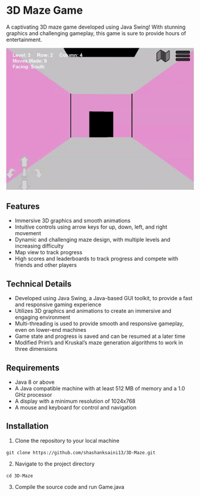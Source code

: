 # 3D Maze Game

A captivating 3D maze game developed using Java Swing! With stunning graphics and challenging gameplay, this game is sure to provide hours of entertainment.

![](https://github.com/shashanksaini13/3D-Maze/blob/main/3dmazegif.gif "Gameplay")

## Features
- Immersive 3D graphics and smooth animations
- Intuitive controls using arrow keys for up, down, left, and right movement
- Dynamic and challenging maze design, with multiple levels and increasing difficulty
- Map view to track progress
- High scores and leaderboards to track progress and compete with friends and other players

## Technical Details
- Developed using Java Swing, a Java-based GUI toolkit, to provide a fast and responsive gaming experience
- Utilizes 3D graphics and animations to create an immersive and engaging environment
- Multi-threading is used to provide smooth and responsive gameplay, even on lower-end machines
- Game state and progress is saved and can be resumed at a later time
- Modified Prim’s and Kruskal’s maze generation algorithms to work in three dimensions

## Requirements
- Java 8 or above
- A Java compatible machine with at least 512 MB of memory and a 1.0 GHz processor
- A display with a minimum resolution of 1024x768
- A mouse and keyboard for control and navigation

## Installation
1. Clone the repository to your local machine

`git clone https://github.com/shashanksaini13/3D-Maze.git`

2. Navigate to the project directory

`cd 3D-Maze`

3. Compile the source code and run Game.java
